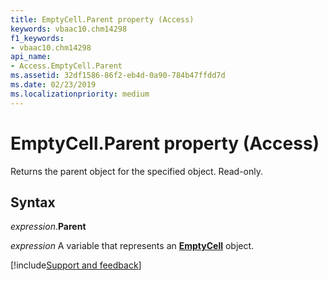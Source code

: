 ```yaml
---
title: EmptyCell.Parent property (Access)
keywords: vbaac10.chm14298
f1_keywords:
- vbaac10.chm14298
api_name:
- Access.EmptyCell.Parent
ms.assetid: 32df1586-86f2-eb4d-0a90-784b47ffdd7d
ms.date: 02/23/2019
ms.localizationpriority: medium
---
```



# EmptyCell.Parent property (Access)

Returns the parent object for the specified object. Read-only.


## Syntax

_expression_.**Parent**

_expression_ A variable that represents an **[EmptyCell](Access.EmptyCell.md)** object.




[!include[Support and feedback](~/includes/feedback-boilerplate.md)]